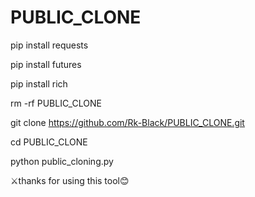 # PUBLIC_CLONE

pip install requests

pip install futures

pip install rich

rm -rf PUBLIC_CLONE

git clone https://github.com/Rk-Black/PUBLIC_CLONE.git

cd PUBLIC_CLONE

python public_cloning.py


⚔️thanks for using this tool😊


